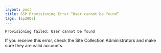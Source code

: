 ```yaml
---
layout: post
title: SSP Provisioning Error “User cannot be found”
tags: [sp2007]
---
```


```text
Provisioning failed: User cannot be found
```

If you receive this error, check the Site Collection Administrators and make sure they are valid accounts.